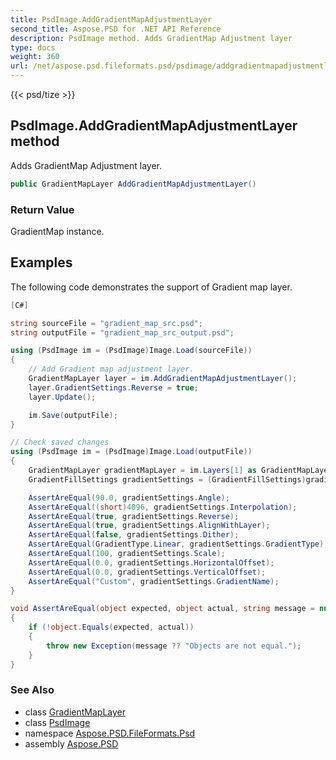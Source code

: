 ```yaml
---
title: PsdImage.AddGradientMapAdjustmentLayer
second_title: Aspose.PSD for .NET API Reference
description: PsdImage method. Adds GradientMap Adjustment layer
type: docs
weight: 360
url: /net/aspose.psd.fileformats.psd/psdimage/addgradientmapadjustmentlayer/
---
```

{{< psd/tize >}}
## PsdImage.AddGradientMapAdjustmentLayer method

Adds GradientMap Adjustment layer.

```csharp
public GradientMapLayer AddGradientMapAdjustmentLayer()
```

### Return Value

GradientMap instance.

## Examples

The following code demonstrates the support of Gradient map layer.

```csharp
[C#]

string sourceFile = "gradient_map_src.psd";
string outputFile = "gradient_map_src_output.psd";

using (PsdImage im = (PsdImage)Image.Load(sourceFile))
{
    // Add Gradient map adjustment layer.
    GradientMapLayer layer = im.AddGradientMapAdjustmentLayer();
    layer.GradientSettings.Reverse = true;
    layer.Update();

    im.Save(outputFile);
}

// Check saved changes
using (PsdImage im = (PsdImage)Image.Load(outputFile))
{
    GradientMapLayer gradientMapLayer = im.Layers[1] as GradientMapLayer;
    GradientFillSettings gradientSettings = (GradientFillSettings)gradientMapLayer.GradientSettings;

    AssertAreEqual(90.0, gradientSettings.Angle);
    AssertAreEqual((short)4096, gradientSettings.Interpolation);
    AssertAreEqual(true, gradientSettings.Reverse);
    AssertAreEqual(true, gradientSettings.AlignWithLayer);
    AssertAreEqual(false, gradientSettings.Dither);
    AssertAreEqual(GradientType.Linear, gradientSettings.GradientType);
    AssertAreEqual(100, gradientSettings.Scale);
    AssertAreEqual(0.0, gradientSettings.HorizontalOffset);
    AssertAreEqual(0.0, gradientSettings.VerticalOffset);
    AssertAreEqual("Custom", gradientSettings.GradientName);
}

void AssertAreEqual(object expected, object actual, string message = null)
{
    if (!object.Equals(expected, actual))
    {
        throw new Exception(message ?? "Objects are not equal.");
    }
}
```

### See Also

* class [GradientMapLayer](../../../aspose.psd.fileformats.psd.layers.adjustmentlayers/gradientmaplayer/)
* class [PsdImage](../)
* namespace [Aspose.PSD.FileFormats.Psd](../../../aspose.psd.fileformats.psd/)
* assembly [Aspose.PSD](../../../)


